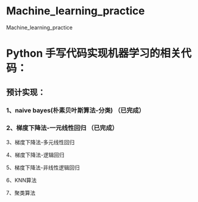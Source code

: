 # Machine_learning_practice
Machine_learning_practice
# Python 手写代码实现机器学习的相关代码：
## 预计实现：
### 1、naive bayes(朴素贝叶斯算法-分类) （已完成）
> 
### 2、梯度下降法-一元线性回归 （已完成）
> 
3、梯度下降法-多元线性回归
> 
4、梯度下降法-逻辑回归
> 
5、梯度下降法-非线性逻辑回归
> 
6、KNN算法
> 
7、聚类算法
